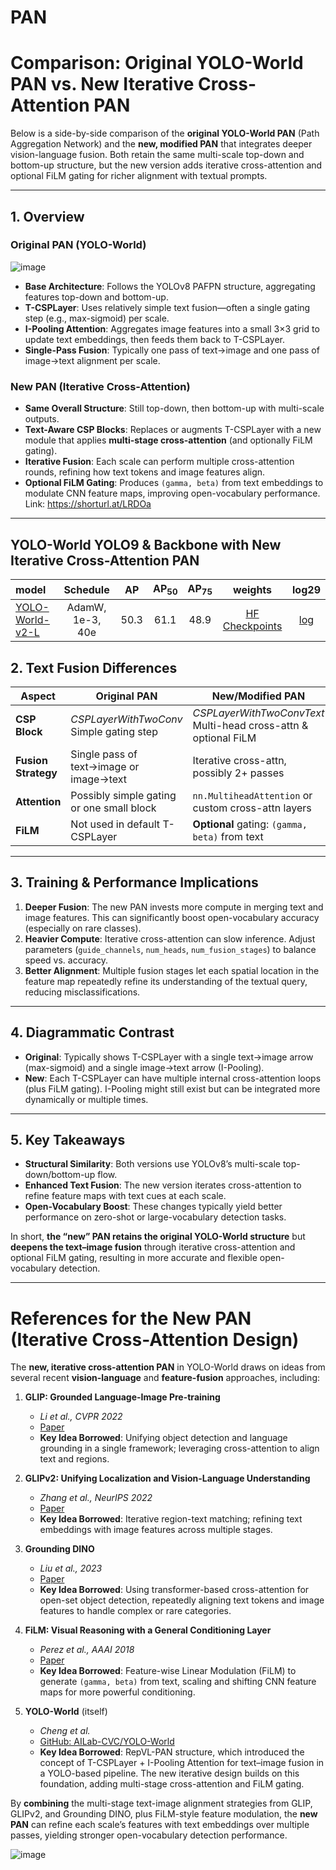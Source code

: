 # PAN
# Comparison: Original YOLO-World PAN vs. New Iterative Cross-Attention PAN

Below is a side-by-side comparison of the **original YOLO-World PAN** (Path Aggregation Network) and the **new, modified PAN** that integrates deeper vision-language fusion. Both retain the same multi-scale top-down and bottom-up structure, but the new version adds iterative cross-attention and optional FiLM gating for richer alignment with textual prompts.

---

## 1. Overview

### Original PAN (YOLO-World)
![image](https://github.com/user-attachments/assets/d22c95ce-5ae7-4c1a-ac22-af8eb8a6c204)

- **Base Architecture**: Follows the YOLOv8 PAFPN structure, aggregating features top-down and bottom-up.  
- **T-CSPLayer**: Uses relatively simple text fusion—often a single gating step (e.g., max-sigmoid) per scale.  
- **I-Pooling Attention**: Aggregates image features into a small 3×3 grid to update text embeddings, then feeds them back to T-CSPLayer.  
- **Single-Pass Fusion**: Typically one pass of text→image and one pass of image→text alignment per scale.

### New PAN (Iterative Cross-Attention)
- **Same Overall Structure**: Still top-down, then bottom-up with multi-scale outputs.  
- **Text-Aware CSP Blocks**: Replaces or augments T-CSPLayer with a new module that applies **multi-stage cross-attention** (and optionally FiLM gating).  
- **Iterative Fusion**: Each scale can perform multiple cross-attention rounds, refining how text tokens and image features align.  
- **Optional FiLM Gating**: Produces `(gamma, beta)` from text embeddings to modulate CNN feature maps, improving open-vocabulary performance.
Link: https://shorturl.at/LRDOa
---

## YOLO-World YOLO9 & Backbone with New Iterative Cross-Attention PAN
| model | Schedule  |  AP | AP<sub>50</sub> | AP<sub>75</sub> | weights | log29 |
| :---- | :-------: | :-: | :--------------:| :-------------: |:------: | :-: |
| [YOLO-World-v2-L ](./yolo_world_v2_l_vlpan_bn_sgd_1e-3_40e_8gpus_finetune_coco.py)  | AdamW, 1e-3, 40e | 50.3 | 61.1 | 48.9 | [HF Checkpoints](https://huggingface.co/wondervictor/YOLO-World/blob/main/yolo_world_v2_l_vlpan_bn_sgd_1e-3_40e_8gpus_finetune_coco_ep80-e1288152.pth) | [log](https://huggingface.co/wondervictor/YOLO-World/blob/main/yolo_world_v2_l_vlpan_bn_sgd_1e-3_40e_8gpus_finetuning_coco_20240327_014902.log) |

## 2. Text Fusion Differences

| Aspect               | Original PAN                                  | New/Modified PAN                                          |
|----------------------|-----------------------------------------------|-----------------------------------------------------------|
| **CSP Block**        | *CSPLayerWithTwoConv* <br> Simple gating step | *CSPLayerWithTwoConvText* <br> Multi-head cross-attn & optional FiLM |
| **Fusion Strategy**  | Single pass of text→image or image→text       | Iterative cross-attn, possibly 2+ passes                  |
| **Attention**        | Possibly simple gating or one small block     | `nn.MultiheadAttention` or custom cross-attn layers       |
| **FiLM**             | Not used in default T-CSPLayer                | **Optional** gating: `(gamma, beta)` from text            |

---

## 3. Training & Performance Implications

1. **Deeper Fusion**: The new PAN invests more compute in merging text and image features. This can significantly boost open-vocabulary accuracy (especially on rare classes).  
2. **Heavier Compute**: Iterative cross-attention can slow inference. Adjust parameters (`guide_channels`, `num_heads`, `num_fusion_stages`) to balance speed vs. accuracy.  
3. **Better Alignment**: Multiple fusion stages let each spatial location in the feature map repeatedly refine its understanding of the textual query, reducing misclassifications.

---

## 4. Diagrammatic Contrast

- **Original**: Typically shows T-CSPLayer with a single text→image arrow (max-sigmoid) and a single image→text arrow (I-Pooling).  
- **New**: Each T-CSPLayer can have multiple internal cross-attention loops (plus FiLM gating). I-Pooling might still exist but can be integrated more dynamically or multiple times.

---

## 5. Key Takeaways

- **Structural Similarity**: Both versions use YOLOv8’s multi-scale top-down/bottom-up flow.  
- **Enhanced Text Fusion**: The new version iterates cross-attention to refine feature maps with text cues at each scale.  
- **Open-Vocabulary Boost**: These changes typically yield better performance on zero-shot or large-vocabulary detection tasks.

In short, **the “new” PAN retains the original YOLO-World structure** but **deepens the text–image fusion** through iterative cross-attention and optional FiLM gating, resulting in more accurate and flexible open-vocabulary detection.

---

# References for the New PAN (Iterative Cross-Attention Design)

The **new, iterative cross-attention PAN** in YOLO-World draws on ideas from several recent **vision-language** and **feature-fusion** approaches, including:

1. **GLIP: Grounded Language-Image Pre-training**  
   - *Li et al., CVPR 2022*  
   - [Paper](https://arxiv.org/abs/2112.03857)  
   - **Key Idea Borrowed**: Unifying object detection and language grounding in a single framework; leveraging cross-attention to align text and regions.

2. **GLIPv2: Unifying Localization and Vision-Language Understanding**  
   - *Zhang et al., NeurIPS 2022*  
   - [Paper](https://arxiv.org/abs/2212.05042)  
   - **Key Idea Borrowed**: Iterative region-text matching; refining text embeddings with image features across multiple stages.

3. **Grounding DINO**  
   - *Liu et al., 2023*  
   - [Paper](https://arxiv.org/abs/2303.05499)  
   - **Key Idea Borrowed**: Using transformer-based cross-attention for open-set object detection, repeatedly aligning text tokens and image features to handle complex or rare categories.

4. **FiLM: Visual Reasoning with a General Conditioning Layer**  
   - *Perez et al., AAAI 2018*  
   - [Paper](https://arxiv.org/abs/1709.07871)  
   - **Key Idea Borrowed**: Feature-wise Linear Modulation (FiLM) to generate `(gamma, beta)` from text, scaling and shifting CNN feature maps for more powerful conditioning.

5. **YOLO-World** (itself)  
   - *Cheng et al.*  
   - [GitHub: AILab-CVC/YOLO-World](https://github.com/AILab-CVC/YOLO-World)  
   - **Key Idea Borrowed**: RepVL-PAN structure, which introduced the concept of T-CSPLayer + I-Pooling Attention for text–image fusion in a YOLO-based pipeline. The new iterative design builds on this foundation, adding multi-stage cross-attention and FiLM gating.

By **combining** the multi-stage text-image alignment strategies from GLIP, GLIPv2, and Grounding DINO, plus FiLM-style feature modulation, the **new PAN** can refine each scale’s features with text embeddings over multiple passes, yielding stronger open-vocabulary detection performance. 

![image](https://github.com/user-attachments/assets/a1179284-8907-42ba-bb0c-1cecda4e80b5)


